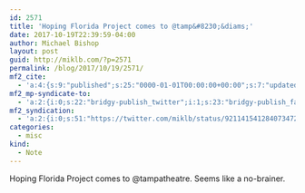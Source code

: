 ```yaml
---
id: 2571
title: 'Hoping Florida Project comes to @tamp&#8230;&diams;'
date: 2017-10-19T22:39:59-04:00
author: Michael Bishop
layout: post
guid: http://miklb.com/?p=2571
permalink: /blog/2017/10/19/2571/
mf2_cite:
  - 'a:4:{s:9:"published";s:25:"0000-01-01T00:00:00+00:00";s:7:"updated";s:25:"0000-01-01T00:00:00+00:00";s:8:"category";a:1:{i:0;s:0:"";}s:6:"author";a:0:{}}'
mf2_mp-syndicate-to:
  - 'a:2:{i:0;s:22:"bridgy-publish_twitter";i:1;s:23:"bridgy-publish_facebook";}'
mf2_syndication:
  - 'a:2:{i:0;s:51:"https://twitter.com/miklb/status/921141541284073472";i:1;s:66:"https://www.facebook.com/10154408911669162/posts/10156088666174162";}'
categories:
  - misc
kind:
  - Note
---
```

Hoping Florida Project comes to @tampatheatre. Seems like a no-brainer.